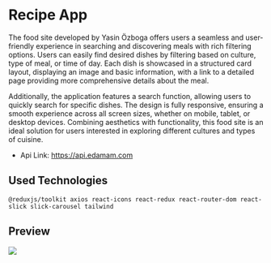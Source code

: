 # Recipe App

The food site developed by Yasin Özboga offers users a seamless and user-friendly experience in searching and discovering meals with rich filtering options. Users can easily find desired dishes by filtering based on culture, type of meal, or time of day. Each dish is showcased in a structured card layout, displaying an image and basic information, with a link to a detailed page providing more comprehensive details about the meal.

Additionally, the application features a search function, allowing users to quickly search for specific dishes. The design is fully responsive, ensuring a smooth experience across all screen sizes, whether on mobile, tablet, or desktop devices. Combining aesthetics with functionality, this food site is an ideal solution for users interested in exploring different cultures and types of cuisine.

- Api Link: https://api.edamam.com

## Used Technologies

```
@reduxjs/toolkit axios react-icons react-redux react-router-dom react-slick slick-carousel tailwind
```

## Preview

<img src="/src/assets/Recipe App Gif.gif">
